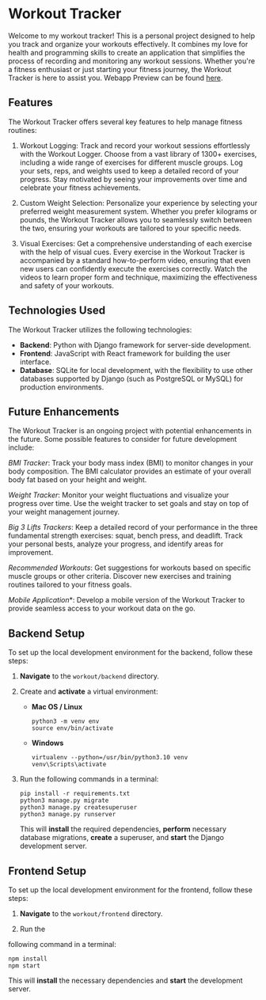 # Workout Tracker
Welcome to my workout tracker! This is a personal project designed to help you track and organize your workouts effectively. It combines my love for health and programming skills to create an application that simplifies the process of recording and monitoring any workout sessions. Whether you're a fitness enthusiast or just starting your fitness journey, the Workout Tracker is here to assist you. Webapp Preview can be found [here](https://youtu.be/AKpnQ3zCnUU).


## Features
The Workout Tracker offers several key features to help manage fitness routines:

1. Workout Logging: Track and record your workout sessions effortlessly with the Workout Logger. Choose from a vast library of 1300+ exercises, including a wide range of exercises for different muscle groups. Log your sets, reps, and weights used to keep a detailed record of your progress. Stay motivated by seeing your improvements over time and celebrate your fitness achievements.

2. Custom Weight Selection: Personalize your experience by selecting your preferred weight measurement system. Whether you prefer kilograms or pounds, the Workout Tracker allows you to seamlessly switch between the two, ensuring your workouts are tailored to your specific needs.

3. Visual Exercises: Get a comprehensive understanding of each exercise with the help of visual cues. Every exercise in the Workout Tracker is accompanied by a standard how-to-perform video, ensuring that even new users can confidently execute the exercises correctly. Watch the videos to learn proper form and technique, maximizing the effectiveness and safety of your workouts.


## Technologies Used
The Workout Tracker utilizes the following technologies:

- **Backend**: Python with Django framework for server-side development.
- **Frontend**: JavaScript with React framework for building the user interface.
- **Database**: SQLite for local development, with the flexibility to use other databases supported by Django (such as PostgreSQL or MySQL) for production environments.

## Future Enhancements
The Workout Tracker is an ongoing project with potential enhancements in the future. Some possible features to consider for future development include:

*BMI Tracker*: Track your body mass index (BMI) to monitor changes in your body composition. The BMI calculator provides an estimate of your overall body fat based on your height and weight.

*Weight Tracker*: Monitor your weight fluctuations and visualize your progress over time. Use the weight tracker to set goals and stay on top of your weight management journey.

*Big 3 Lifts Trackers*: Keep a detailed record of your performance in the three fundamental strength exercises: squat, bench press, and deadlift. Track your personal bests, analyze your progress, and identify areas for improvement.

*Recommended Workouts*: Get suggestions for workouts based on specific muscle groups or other criteria. Discover new exercises and training routines tailored to your fitness goals.

*Mobile Application**: Develop a mobile version of the Workout Tracker to provide seamless access to your workout data on the go.


## Backend Setup

To set up the local development environment for the backend, follow these steps:

1. **Navigate** to the `workout/backend` directory.

2. Create and **activate** a virtual environment:

   - **Mac OS / Linux**
   
     ```shell
     python3 -m venv env
     source env/bin/activate   
     ```
   
   - **Windows**
   
     ```shell
     virtualenv --python=/usr/bin/python3.10 venv 
     venv\Scripts\activate    
     ```

3. Run the following commands in a terminal:

   ```shell
   pip install -r requirements.txt
   python3 manage.py migrate
   python3 manage.py createsuperuser
   python3 manage.py runserver
   ```

   This will **install** the required dependencies, **perform** necessary database migrations, **create** a superuser, and **start** the Django development server.

## Frontend Setup

To set up the local development environment for the frontend, follow these steps:

1. **Navigate** to the `workout/frontend` directory.

2. Run the

 following command in a terminal:

   ```shell
   npm install 
   npm start
   ```

   This will **install** the necessary dependencies and **start** the development server.